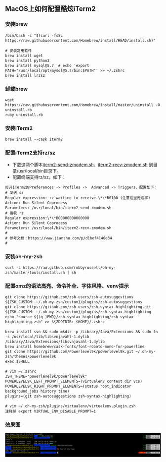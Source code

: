 ## MacOS上如何配置酷炫iTerm2

### 安装brew
```
/bin/bash -c "$(curl -fsSL https://raw.githubusercontent.com/Homebrew/install/HEAD/install.sh)"

# 安装常用软件
brew install wget
brew install python3
brew install mysql@5.7  # echo 'export PATH="/usr/local/opt/mysql@5.7/bin:$PATH"' >> ~/.zshrc
brew install lrzsz
``` 

### 卸载brew
```
wget https://raw.githubusercontent.com/Homebrew/install/master/uninstall -O uninstall.rb
ruby uninstall.rb
```

### 安装iTerm2
```
brew install --cask iterm2
```

### 配置iTerm2支持rz/sz
* 下载这两个脚本[iterm2-send-zmodem.sh](https://github.com/coolzhang/myblog/blob/master/misc/iterm2-send-zmodem.sh)、[iterm2-recv-zmodem.sh](https://github.com/coolzhang/myblog/blob/master/misc/iterm2-recv-zmodem.sh) 到目录/usr/local/bin目录下。
* 配置终端支持rz/sz，如下：

```
打开iTerm2的Preferences -> Profiles ->  Advanced -> Triggers，配置如下：
# 发送 sz
Regular expression: rz waiting to receive.\*\*B0100 (注意这里是这样)
Action: Run Silent Coprocess
Parameters: /usr/local/bin/iterm2-send-zmodem.sh
# 接收 rz
Regular expression:\*\*B00000000000000
Action: Run Silent Coprocess
Parameters: /usr/local/bin/iterm2-recv-zmodem.sh
#
# 参考文档：https://www.jianshu.com/p/d1bef4140e34
#
```

### 安装oh-my-zsh
```
curl -L https://raw.github.com/robbyrussell/oh-my-zsh/master/tools/install.sh | sh
```

### 配置omz的语法高亮、命令补全、字体风格、venv提示
```
git clone https://github.com/zsh-users/zsh-autosuggestions ${ZSH_CUSTOM:-~/.oh-my-zsh/custom}/plugins/zsh-autosuggestions
git clone https://github.com/zsh-users/zsh-syntax-highlighting.git ${ZSH_CUSTOM:-~/.oh-my-zsh/custom}/plugins/zsh-syntax-highlighting
echo "source ${(q-)PWD}/zsh-syntax-highlighting/zsh-syntax-highlighting.zsh" >> ${ZDOTDIR:-$HOME}/.zshrc

brew install svn && sudo mkdir -p /Library/Java/Extensions && sudo ln -s /usr/local/lib/libsvnjavahl-1.dylib /Library/Java/Extensions/libsvnjavahl-1.dylib
brew install homebrew/cask-fonts/font-roboto-mono-for-powerline
git clone https://github.com/Powerlevel9k/powerlevel9k.git ~/.oh-my-zsh/themes/powerlevel9k
exec $SHELL

# vim ~/.zshrc
ZSH_THEME="powerlevel9k/powerlevel9k"
POWERLEVEL9K_LEFT_PROMPT_ELEMENTS=(virtualenv context dir vcs)
POWERLEVEL9K_RIGHT_PROMPT_ELEMENTS=(status root_indicator background_jobs history time)
plugins=(git zsh-autosuggestions zsh-syntax-highlighting)

# vim ~/.oh-my-zsh/plugins/virtualenv/virtualenv.plugin.zsh
注释掉 export VIRTUAL_ENV_DISABLE_PROMPT=1
```

### 效果图
![iterm2_with_omz](https://github.com/coolzhang/myblog/blob/master/misc/iterm2_screen.png)